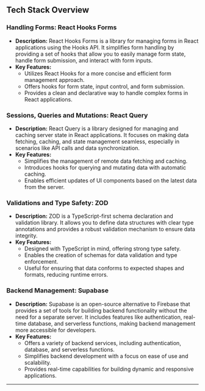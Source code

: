 ## Tech Stack Overview

### Handling Forms: React Hooks Forms

- **Description:** React Hooks Forms is a library for managing forms in React applications using the Hooks API. It simplifies form handling by providing a set of hooks that allow you to easily manage form state, handle form submission, and interact with form inputs.
- **Key Features:**
  - Utilizes React Hooks for a more concise and efficient form management approach.
  - Offers hooks for form state, input control, and form submission.
  - Provides a clean and declarative way to handle complex forms in React applications.

### Sessions, Queries and Mutations: React Query

- **Description:** React Query is a library designed for managing and caching server state in React applications. It focuses on making data fetching, caching, and state management seamless, especially in scenarios like API calls and data synchronization.
- **Key Features:**
  - Simplifies the management of remote data fetching and caching.
  - Introduces hooks for querying and mutating data with automatic caching.
  - Enables efficient updates of UI components based on the latest data from the server.

### Validations and Type Safety: ZOD

- **Description:** ZOD is a TypeScript-first schema declaration and validation library. It allows you to define data structures with clear type annotations and provides a robust validation mechanism to ensure data integrity.
- **Key Features:**
  - Designed with TypeScript in mind, offering strong type safety.
  - Enables the creation of schemas for data validation and type enforcement.
  - Useful for ensuring that data conforms to expected shapes and formats, reducing runtime errors.

### Backend Management: Supabase

- **Description:** Supabase is an open-source alternative to Firebase that provides a set of tools for building backend functionality without the need for a separate server. It includes features like authentication, real-time database, and serverless functions, making backend management more accessible for developers.
- **Key Features:**
  - Offers a variety of backend services, including authentication, database, and serverless functions.
  - Simplifies backend development with a focus on ease of use and scalability.
  - Provides real-time capabilities for building dynamic and responsive applications.

---
